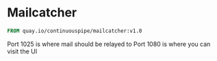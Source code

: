 # Mailcatcher

```Dockerfile
FROM quay.io/continuouspipe/mailcatcher:v1.0
```

Port 1025 is where mail should be relayed to
Port 1080 is where you can visit the UI